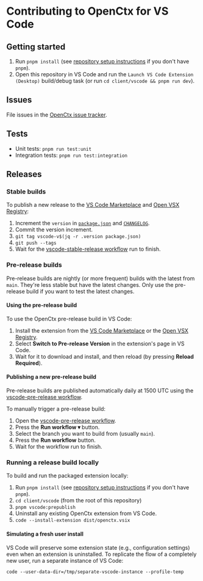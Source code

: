 # Contributing to OpenCtx for VS Code

## Getting started

1. Run `pnpm install` (see [repository setup instructions](../../doc/dev/index.md) if you don't have `pnpm`).
1. Open this repository in VS Code and run the `Launch VS Code Extension (Desktop)` build/debug task (or run `cd client/vscode && pnpm run dev`).

## Issues

File issues in the [OpenCtx issue tracker](https://github.com/sourcegraph/openctx/issues).

## Tests

- Unit tests: `pnpm run test:unit`
- Integration tests: `pnpm run test:integration`

## Releases

### Stable builds

To publish a new release to the [VS Code Marketplace](https://marketplace.visualstudio.com/items?itemName=sourcegraph.openctx) and [Open VSX Registry](https://open-vsx.org/extension/sourcegraph/openctx):

1. Increment the `version` in [`package.json`](package.json) and [`CHANGELOG`](CHANGELOG.md).
1. Commit the version increment.
1. `git tag vscode-v$(jq -r .version package.json)`
1. `git push --tags`
1. Wait for the [vscode-stable-release workflow](https://github.com/sourcegraph/openctx/actions/workflows/vscode-stable-release.yml) run to finish.

### Pre-release builds

Pre-release builds are nightly (or more frequent) builds with the latest from `main`. They're less stable but have the latest changes. Only use the pre-release build if you want to test the latest changes.

#### Using the pre-release build

To use the OpenCtx pre-release build in VS Code:

1. Install the extension from the [VS Code Marketplace](https://marketplace.visualstudio.com/items?itemName=sourcegraph.openctx) or the [Open VSX Registry](https://open-vsx.org/extension/sourcegraph/openctx).
1. Select **Switch to Pre-release Version** in the extension's page in VS Code.
1. Wait for it to download and install, and then reload (by pressing **Reload Required**).

#### Publishing a new pre-release build

Pre-release builds are published automatically daily at 1500 UTC using the [vscode-pre-release workflow](https://github.com/sourcegraph/openctx/actions/workflows/vscode-pre-release.yml).

To manually trigger a pre-release build:

1. Open the [vscode-pre-release workflow](https://github.com/sourcegraph/openctx/actions/workflows/vscode-pre-release.yml).
1. Press the **Run workflow ▾** button.
1. Select the branch you want to build from (usually `main`).
1. Press the **Run workflow** button.
1. Wait for the workflow run to finish.

### Running a release build locally

To build and run the packaged extension locally:

1. Run `pnpm install` (see [repository setup instructions](../../doc/dev/index.md) if you don't have `pnpm`).
1. `cd client/vscode` (from the root of this repository)
1. `pnpm vscode:prepublish`
1. Uninstall any existing OpenCtx extension from VS Code.
1. `code --install-extension dist/openctx.vsix`

#### Simulating a fresh user install

VS Code will preserve some extension state (e.g., configuration settings) even when an extension is uninstalled. To replicate the flow of a completely new user, run a separate instance of VS Code:

```shell
code --user-data-dir=/tmp/separate-vscode-instance --profile-temp
```
